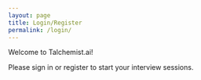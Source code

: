 ```yaml
---
layout: page
title: Login/Register
permalink: /login/
---
```

Welcome to Talchemist.ai!

Please sign in or register to start your interview sessions.

